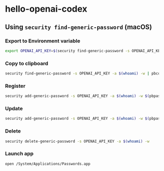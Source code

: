# hello-openai-codex

## Using `security find-generic-password` (macOS)

### Export to Environment variable
```sh
export OPENAI_API_KEY=$(security find-generic-password -s OPENAI_API_KEY -a $(whoami) -w)
```

### Copy to clipboard
```sh
security find-generic-password -s OPENAI_API_KEY -a $(whoami) -w | pbcopy
```

### Register
```sh
security add-generic-password -s OPENAI_API_KEY -a $(whoami) -w $(pbpaste)
```

### Update
```sh
security add-generic-password -s OPENAI_API_KEY -a $(whoami) -w $(pbpaste) -U
```

### Delete
```sh
security delete-generic-password -s OPENAI_API_KEY -a $(whoami) -w
```

### Launch app
```sh
open /System/Applications/Passwords.app
```
